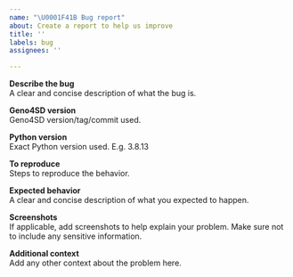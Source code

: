 ```yaml
---
name: "\U0001F41B Bug report"
about: Create a report to help us improve
title: ''
labels: bug
assignees: ''

---
```


**Describe the bug**\
A clear and concise description of what the bug is.

**Geno4SD version**\
Geno4SD version/tag/commit used.

**Python version**\
Exact Python version used. E.g. 3.8.13

**To reproduce**\
Steps to reproduce the behavior.

**Expected behavior**\
A clear and concise description of what you expected to happen.

**Screenshots**\
If applicable, add screenshots to help explain your problem.
Make sure not to include any sensitive information.

**Additional context**\
Add any other context about the problem here.
